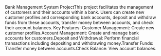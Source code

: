 Bank Management System ProjectThis project facilitates the management of customers and their accounts within a bank. Users can create new customer profiles and corresponding bank accounts, deposit and withdraw funds from these accounts, transfer money between accounts, and check their account balances.
Key Features:
Customer Management: Create new customer profiles.Account Management: Create and manage bank accounts for customers.Deposit and Withdrawal: Perform financial transactions including depositing and withdrawing money.Transfer Funds: Transfer money between accounts.Check Balance: View account balances.
